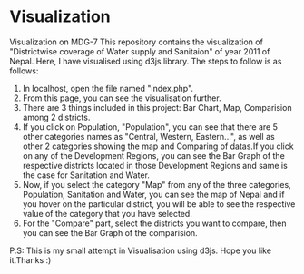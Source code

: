Visualization
=============

Visualization on MDG-7
 This repository contains the visualization of "Districtwise coverage of Water supply and Sanitaion" of year 2011 of Nepal.
 Here, I have visualised using d3js library. The steps to follow is as follows:
 1. In localhost, open the file named "index.php".
 2. From this page, you can see the visualisation further.
 3. There are 3 things included in this project: Bar Chart, Map, Comparision among 2 districts.
 4. If you click on Population,  "Population", you can see that there are 5 other categories names as "Central, Western, Eastern...", as well as other 2 categories showing the map and Comparing of datas.If you click on any of the Development Regions, you can see the Bar Graph of the respective districts located in those Development Regions and same is the case for Sanitation and Water.
 5. Now, if you select the category "Map" from any of the three categories, Population, Sanitation and Water, you can see the map of Nepal and if you hover on the particular district, you will be able to see the respective value of the category that you have selected.
 6. For the "Compare" part,  select the districts you want to compare, then you can see the Bar Graph of the comparision.
 

P.S: This is my small attempt in Visualisation using d3js. Hope you like it.Thanks :)
